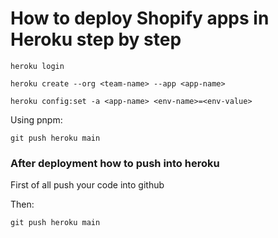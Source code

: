 # How to deploy Shopify apps in Heroku step by step

```shell
heroku login
```

```shell
heroku create --org <team-name> --app <app-name>
```

```shell
heroku config:set -a <app-name> <env-name>=<env-value>
```

Using pnpm:

```shell
git push heroku main
```

### After deployment how to push into heroku

First of all push your code into github

Then:

```shell
git push heroku main
```
